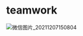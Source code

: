 # teamwork
![微信图片_20211207150804](https://user-images.githubusercontent.com/54790749/144982715-1c7d6e0b-6363-40c8-8bf0-df6c8ed6a9fb.png)
